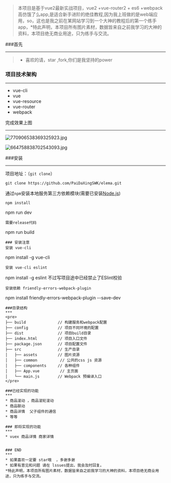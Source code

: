 >  本项目是基于vue2最新实战项目，vue2 +vue-router2 + es6 +webpack 高仿饿了么app,是适合新手进阶的绝佳教程,因为我上班做的是web端应用，so，这也是我之前在某网站学习到一个大神的教程后的第一个练手app，*特此声明，本项目所有图片素材，数据皆来自之前我学习的大神的资料，本项目绝无商业用途，只为练手与交流。


###首先

***
>  * 喜欢的请，star ,fork,你们是我坚持的power




### 项目技术架构
***
*  vue-cli
*  vue
*  vue-resource
*  vue-router
*  webpack

完成效果上图
***
![770906538369325923.jpg](http://upload-images.jianshu.io/upload_images/5327602-247f49f000e954c3.jpg?imageMogr2/auto-orient/strip%7CimageView2/2/w/1240)



![664758838702543093.jpg](http://upload-images.jianshu.io/upload_images/5327602-ab4d3a27bae68c5c.jpg?imageMogr2/auto-orient/strip%7CimageView2/2/w/1240)







###安装
***
项目地址：（`git clone`）
```shell
git clone https://github.com/PaiDaXingSWK/elema.git
```
通过`npm`安装本地服务第三方依赖模块(需要已安装[Node.js](https://nodejs.org/))

```
npm install

```
npm run dev
```
需要release代码

```
npm run build
```
### 安装注意
安装 vue-cli
```
npm install -g vue-cli
```
安装 vue-cli eslint
```
npm install -g eslint
不过写项目途中已经禁止了ESlint校验
```
安装依赖 friendly-errors-webpack-plugin
```
npm install friendly-errors-webpack-plugin --save-dev
```
###目录结构
***
<pre>
├── build              // 构建服务和webpack配置
├── config             // 项目不同环境的配置
├── dist               // 项目build目录
├── index.html         // 项目入口文件
├── package.json       // 项目配置文件
├── src                // 生产目录
│   ├── assets         // 图片资源
│   ├── common          // 公共的css js 资源
│   ├── components     // 各种组件
│   ├── App.vue         // 主页面 
│   └── main.js        // Webpack 预编译入口
</pre>

###已经实现的功能
***
* 商品滚动 ，商品滚轮滚动
* 商品联动
* 商品详情  父子组件的通信
* 等等

### 即将实现的功能
***
* vuex 商品详情 商家详情


### END
***
* 如果喜欢一定要 star哦  ，多谢多谢
* 如果有意见和问题 请在 lssues提出，我会及时回复。
*特此声明，本项目所有图片素材，数据皆来自之前我学习的大神的资料，本项目绝无商业用途，只为练手与交流。

